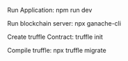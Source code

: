 Run Application: npm run dev

Run blockchain server: npx ganache-cli

Create truffle Contract: truffle init

Compile truffle: npx truffle migrate

